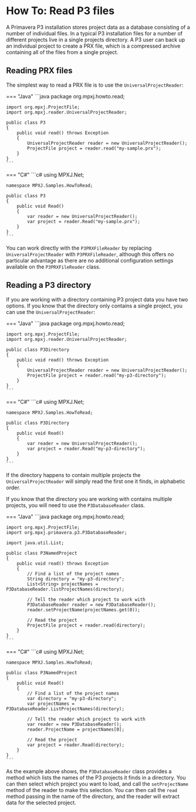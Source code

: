 # How To: Read P3 files
A Primavera P3 installation stores project data as a database consisting of a
number of individual files. In a typical P3 installation files for a number of
different projects live in a single projects directory. A P3 user can back up an
individual project to create a PRX file, which is a compressed archive
containing all of the files from a single project.

## Reading PRX files
The simplest way to read a PRX file is to use the `UniversalProjectReader`:

=== "Java"
	```java
	package org.mpxj.howto.read;
	
	import org.mpxj.ProjectFile;
	import org.mpxj.reader.UniversalProjectReader;
	
	public class P3
	{
		public void read() throws Exception
		{
			UniversalProjectReader reader = new UniversalProjectReader();
			ProjectFile project = reader.read("my-sample.prx");
		}
	}
	```

=== "C#"
	```c#
	using MPXJ.Net;
	
	namespace MPXJ.Samples.HowToRead;

	public class P3
	{
		public void Read()
		{
			var reader = new UniversalProjectReader();
			var project = reader.Read("my-sample.prx");
		}
	}
	```

You can work directly with the `P3PRXFileReader` by replacing
`UniversalProjectReader` with `P3PRXFileReader`, although this offers no
particular advantage as there are no additional configuration settings available
on the `P3PRXFileReader` class.

## Reading a P3 directory
If you are working with a directory containing P3 project data you have two
options. If you know that the directory only contains a single project, you can
use the `UniversalProjectReader`:

=== "Java"
	```java
	package org.mpxj.howto.read;
	
	import org.mpxj.ProjectFile;
	import org.mpxj.reader.UniversalProjectReader;
	
	public class P3Directory
	{
		public void read() throws Exception
		{
			UniversalProjectReader reader = new UniversalProjectReader();
			ProjectFile project = reader.read("my-p3-directory");
		}
	}
	```

=== "C#"
	```c#
	using MPXJ.Net;
	
	namespace MPXJ.Samples.HowToRead;

	public class P3Directory
	{
		public void Read()
		{
			var reader = new UniversalProjectReader();
			var project = reader.Read("my-p3-directory");
		}
	}
	```

If the directory happens to contain multiple projects the
`UniversalProjectReader` will simply read the first one it finds, in alphabetic
order.

If you know that the directory you are working with contains multiple projects,
you will need to use the `P3DatabaseReader` class.

=== "Java"
	```java
	package org.mpxj.howto.read;
	
	import org.mpxj.ProjectFile;
	import org.mpxj.primavera.p3.P3DatabaseReader;
	
	import java.util.List;
	
	public class P3NamedProject
	{
		public void read() throws Exception
		{
			// Find a list of the project names
			String directory = "my-p3-directory";
			List<String> projectNames = P3DatabaseReader.listProjectNames(directory);
	
			// Tell the reader which project to work with
			P3DatabaseReader reader = new P3DatabaseReader();
			reader.setProjectName(projectNames.get(0));
	
			// Read the project
			ProjectFile project = reader.read(directory);
		}
	}
	```

=== "C#"
	```c#
	using MPXJ.Net;
	
	namespace MPXJ.Samples.HowToRead;
	
	public class P3NamedProject
	{
	 	public void Read()
	 	{
		  	// Find a list of the project names
		  	var directory = "my-p3-directory";
		  	var projectNames = P3DatabaseReader.ListProjectNames(directory);
	
		  	// Tell the reader which project to work with
		  	var reader = new P3DatabaseReader();
		  	reader.ProjectName = projectNames[0];
	
		  	// Read the project
		  	var project = reader.Read(directory);
	 	}
	}
	```

As the example above shows, the `P3DatabaseReader` class provides a method which
lists the names of the P3 projects it finds in a directory. You can then select
which project you want to load, and call the `setProjectName` method of the
reader to make this selection. You can then call the `read` method passing in
the name of the directory, and the reader will extract data for the selected
project.
